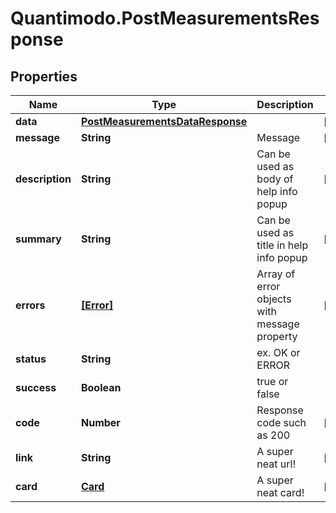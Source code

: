 # Quantimodo.PostMeasurementsResponse

## Properties
Name | Type | Description | Notes
------------ | ------------- | ------------- | -------------
**data** | [**PostMeasurementsDataResponse**](PostMeasurementsDataResponse.md) |  | [optional] 
**message** | **String** | Message | [optional] 
**description** | **String** | Can be used as body of help info popup | [optional] 
**summary** | **String** | Can be used as title in help info popup | [optional] 
**errors** | [**[Error]**](Error.md) | Array of error objects with message property | [optional] 
**status** | **String** | ex. OK or ERROR | 
**success** | **Boolean** | true or false | 
**code** | **Number** | Response code such as 200 | [optional] 
**link** | **String** | A super neat url! | [optional] 
**card** | [**Card**](Card.md) | A super neat card! | [optional] 


